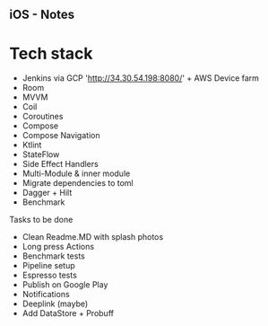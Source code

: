 ## iOS - Notes

# Tech stack
* Jenkins via GCP  'http://34.30.54.198:8080/' + AWS Device farm
* Room
* MVVM
* Coil
* Coroutines
* Compose
* Compose Navigation
* Ktlint
* StateFlow 
* Side Effect Handlers
* Multi-Module & inner module
* Migrate dependencies to toml
* Dagger + Hilt
* Benchmark


Tasks to be done
* Clean Readme.MD with splash photos
* Long press Actions
* Benchmark tests
* Pipeline setup
* Espresso tests
* Publish on Google Play
* Notifications 
* Deeplink (maybe)
* Add DataStore + Probuff
